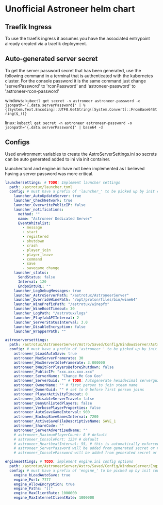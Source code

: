 # Unofficial Astroneer helm chart

## Traefik Ingress

To use the traefik ingress it assumes you have the associated entrypoint already created via a traefik deployment.

## Auto-generated server secret

To get the server password secret that has been generated, use the following command in a terminal that is authenticated with the kubernetes cluster. For the console password it is the same command just change 'serverPassword' to 'rconPassword' and 'astroneer-password' to 'astroneer-rcon-password'

windows:
`kubectl get secret -n astroneer astroneer-password -o jsonpath='{.data.serverPassword}' | %{[System.Text.Encoding]::UTF8.GetString([System.Convert]::FromBase64String($_))}`

linux:
`kubectl get secret -n astroneer astroneer-password -o jsonpath='{.data.serverPassword}' | base64 -d`

## Configs

Used environment variables to create the AstroServerSettings.ini so secrets can be auto generated added to ini via init container.

launcher.toml and engine.ini have not been implemented as I believed having a server password was more critical.

```yaml
launchersettings: # TODO: Implement launcher settings
  path: /astrotux/launcher.toml
  config: # must have a prefix of 'launcher_' to be picked up by init container
    launcher_AutoUpdateServer: true
    launcher_CheckNetwork: true
    launcher_OverwritePublicIP: false
    launcher_notifications:
      method: ""
      name: "Astroneer Dedicated Server"
      EventWhitelist:
        - message
        - start
        - registered
        - shutdown
        - crash
        - player_join
        - player_leave
        - command
        - save
        - savegame_change
    launcher_status:
      SendStatus: false
      Interval: 120
      EndpointURL: ""
    launcher_LogDebugMessages: true
    launcher_AstroServerPath: "/astrotux/AstroneerServer"
    launcher_OverrideWinePath: "/opt/proton/files/bin/wine64"
    launcher_WinePrefixPath: "/astrotux/winepfx"
    launcher_WineBootTimeout: 30
    launcher_LogPath: "/astrotux/logs"
    launcher_PlayfabAPIInterval: 2
    launcher_ServerStatusInterval: 3.0
    launcher_DisableEncryption: false
    launcher_WrapperPath: ""
```

```yaml
astroserversettings:
  path: /astrotux/AstroneerServer/Astro/Saved/Config/WindowsServer/AstroServerSettings.ini
  config: # must have a prefix of 'astroneer_' to be picked up by init container
    astroneer_bLoadAutoSave: true
    astroneer_MaxServerFramerate: 30
    astroneer_MaxServerIdleFramerate: 3.000000
    astroneer_bWaitForPlayersBeforeShutdown: false
    astroneer_PublicIP: "xxx.xxx.xxx.xxx"
    astroneer_ServerName: "Change Me Goo Goo"
    astroneer_ServerGuid: "" # TODO: Autogenerate hexadecimal serverguid, this MUST be SET or xAuth token will error
    astroneer_OwnerName: "" # first person to join steam name
    astroneer_OwnerGuid: "" # set to 0 before first person joins
    astroneer_PlayerActivityTimeout: 0
    astroneer_bDisableServerTravel: false
    astroneer_DenyUnlistedPlayers: false
    astroneer_VerbosePlayerProperties: false
    astroneer_AutoSaveGameInterval: 900
    astroneer_BackupSaveGamesInterval: 7200
    astroneer_ActiveSaveFileDescriptiveName: SAVE_1
    astroneer_ShareCode: ""
    astroneer_ServerAdvertisedName: ""
    # astroneer_MaximumPlayerCount: 8 # default
    # astroneer_ConsolePort: 1234 # default
    # astroneer_HeartbeatInterval: 55, # this is automatically enforced by astroTux
    # astroneer_ServerPassword will be added from generated secret or values.secret ref
    # astroneer_ConsolePassword will be added from generated secret or values.rcon.secret ref
```

```yaml
enginesettings: # TODO: implement engine.ini config options
  path: /astrotux/AstroneerServer/Astro/Saved/Config/WindowsServer/Engine.ini
  config: # must have a prefix of 'engine_' to be picked up by init container
    engine_bLoadAutoSave: true
    engine_Port: 7777
    engine_AllowEncryption: true
    engine_Paths: "[]"
    engine_MaxClientRate: 1000000
    engine_MaxInternetClientRate: 1000000
```

